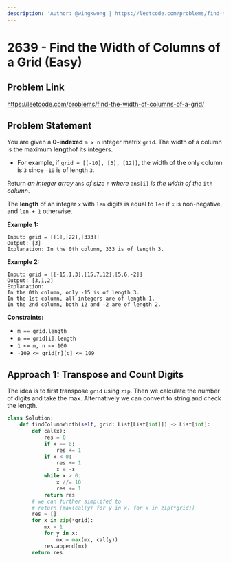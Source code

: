 ```yaml
---
description: 'Author: @wingkwong | https://leetcode.com/problems/find-the-width-of-columns-of-a-grid/'
---
```


# 2639 - Find the Width of Columns of a Grid (Easy) 

## Problem Link

https://leetcode.com/problems/find-the-width-of-columns-of-a-grid/

## Problem Statement

You are given a **0-indexed** `m x n` integer matrix `grid`. The width of a column is the maximum **length**of its integers.

- For example, if `grid = [[-10], [3], [12]]`, the width of the only column is `3` since `-10` is of length `3`.

Return *an integer array* `ans` *of size* `n` *where* `ans[i]` *is the width of the* `ith` *column*.

The **length** of an integer `x` with `len` digits is equal to `len` if `x` is non-negative, and `len + 1` otherwise.

**Example 1:**

```
Input: grid = [[1],[22],[333]]
Output: [3]
Explanation: In the 0th column, 333 is of length 3.
```

**Example 2:**

```
Input: grid = [[-15,1,3],[15,7,12],[5,6,-2]]
Output: [3,1,2]
Explanation: 
In the 0th column, only -15 is of length 3.
In the 1st column, all integers are of length 1. 
In the 2nd column, both 12 and -2 are of length 2.
```

**Constraints:**

- `m == grid.length`
- `n == grid[i].length`
- `1 <= m, n <= 100`
- `-109 <= grid[r][c] <= 109`

## Approach 1: Transpose and Count Digits

The idea is to first transpose `grid` using `zip`. Then we calculate the number of digits and take the max. Alternatively we can convert to string and check the length.

<Tabs>
<TabItem value="py" label="Python">
<SolutionAuthor name="@wingkwong"/>

```py
class Solution:
    def findColumnWidth(self, grid: List[List[int]]) -> List[int]:
        def cal(x):
            res = 0
            if x == 0:
                res += 1
            if x < 0:
                res += 1
                x = -x
            while x > 0:
                x //= 10
                res += 1
            return res
        # we can further simplifed to
        # return [max(cal(y) for y in x) for x in zip(*grid)]
        res = []
        for x in zip(*grid):
            mx = 1
            for y in x:
                mx = max(mx, cal(y))
            res.append(mx)
        return res
```

</TabItem>
</Tabs>
